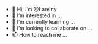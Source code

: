 - 👋 Hi, I’m @Lareiny
- 👀 I’m interested in ...
- 🌱 I’m currently learning ...
- 💞️ I’m looking to collaborate on ...
- 📫 How to reach me ...

<!---
Lareiny/Lareiny is a ✨ special ✨ repository because its `README.md` (this file) appears on your GitHub profile.
You can click the Preview link to take a look at your changes.
--->
